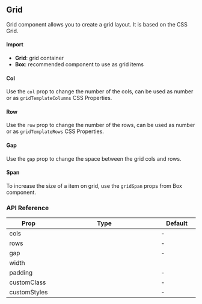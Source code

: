 ## Grid

Grid component allows you to create a grid layout. It is based on the CSS Grid.

<div>
	<LeSourceButton url="https://github.com/hiimlex/leux/tree/main/src/components/Grid"></LeSourceButton>
</div>

#### Import

<div>
	<GridImportPreview></GridImportPreview>
</div>

- **Grid**: grid container
- **Box**: recommended component to use as grid items

#### Col

Use the `col` prop to change the number of the cols, can be used as number or as `gridTemplateColumns` CSS Properties.

<div>
	<GridColPreview></GridColPreview>
</div>

#### Row

Use the `row` prop to change the number of the rows, can be used as number or as `gridTemplateRows` CSS Properties.

<div>
	<GridRowPreview></GridRowPreview>
</div>

#### Gap

Use the `gap` prop to change the space between the grid cols and rows.

<div>
	<GridGapPreview></GridGapPreview>
</div>

#### Span

To increase the size of a item on grid, use the `gridSpan` props from <NavLink to="/layout/box">Box component</NavLink>.

<div>
	<GridSpanPreview></GridSpanPreview>
</div>

### API Reference

<div>
<table width="100%" border="0">
<thead>
<tr>
<th width="10%">Prop</th>
<th>Type</th>
<th width="20%">Default</th>
</tr>
</thead>
<tbody>
<tr>
<td>cols</td>
<td><Code language="jsx" children="React.CSSProperties['gridTemplateColumns']"></Code></td>
<td width="20%">-</td>
</tr>
<tr>
<td>rows</td>
<td><Code language="jsx" children="React.CSSProperties['gridTemplateRows']"></Code></td>
<td>-</td>
</tr>
<tr>
<td>gap</td>
<td><Code language="jsx" children="{ 'col': React.CSSProperties['columnGap'], 'row': React.CSSProperties['rowGap'] }"></Code></td>
<td>-</td>
</tr>
<tr>
<td>width</td>
<td><Code language="jsx" children="React.CSSProperties['width']"></Code></td>
<td><Code language="jsx" children="'100%'"></Code></td>
</tr>
<tr>
<td>padding</td>
<td><Code language="jsx" children="React.CSSProperties['padding']"></Code></td>
<td>-</td>
</tr>
<tr>
<td>customClass</td>
<td><Code children="'string'" language="jsx"></Code></td>
<td>-</td>
</tr>
<tr>
<td>customStyles</td>
<td><Code children="React.CSSProperties" language="jsx"></Code></td>
<td>-</td>
</tr>
</tbody>
</table>
</div>

